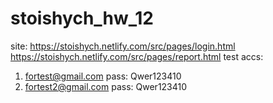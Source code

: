 # stoishych_hw_12

site: https://stoishych.netlify.com/src/pages/login.html
https://stoishych.netlify.com/src/pages/report.html
test accs: 
1. fortest@gmail.com
pass: Qwer123410
2. fortest2@gmail.com
pass: Qwer123410
